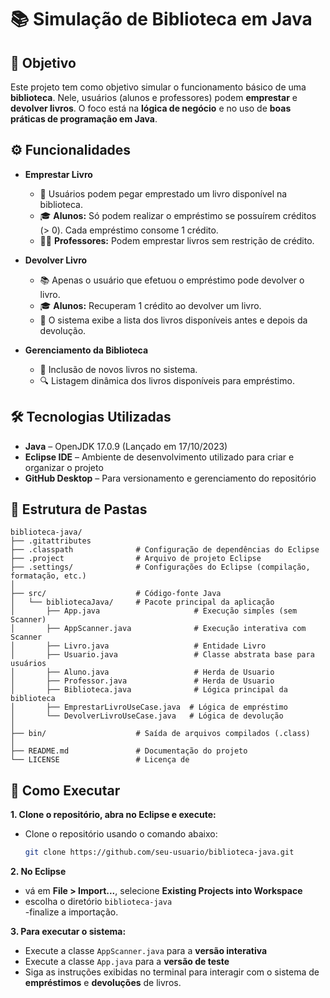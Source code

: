 # 📚 Simulação de Biblioteca em Java

## 🎯 Objetivo

Este projeto tem como objetivo simular o funcionamento básico de uma **biblioteca**. Nele, usuários (alunos e professores) podem **emprestar** e **devolver livros**. O foco está na **lógica de negócio** e no uso de **boas práticas de programação em Java**.

## ⚙️ Funcionalidades

- **Emprestar Livro**  
  - 📖 Usuários podem pegar emprestado um livro disponível na biblioteca.  
  - 🎓 **Alunos:** Só podem realizar o empréstimo se possuírem créditos (> 0). Cada empréstimo consome 1 crédito.  
  - 👩‍🏫 **Professores:** Podem emprestar livros sem restrição de crédito.

- **Devolver Livro**  
  - 📚 Apenas o usuário que efetuou o empréstimo pode devolver o livro.  
  - 🎓 **Alunos:** Recuperam 1 crédito ao devolver um livro.  
  - 🔄 O sistema exibe a lista dos livros disponíveis antes e depois da devolução.

- **Gerenciamento da Biblioteca**  
  - 📂 Inclusão de novos livros no sistema.  
  - 🔍 Listagem dinâmica dos livros disponíveis para empréstimo.

## 🛠️ Tecnologias Utilizadas

- **Java** – OpenJDK 17.0.9 (Lançado em 17/10/2023)
- **Eclipse IDE** – Ambiente de desenvolvimento utilizado para criar e organizar o projeto
- **GitHub Desktop** – Para versionamento e gerenciamento do repositório

## 📁 Estrutura de Pastas
```plaintext
biblioteca-java/
├── .gitattributes
├── .classpath              # Configuração de dependências do Eclipse
├── .project                # Arquivo de projeto Eclipse
├── .settings/              # Configurações do Eclipse (compilação, formatação, etc.)
│
├── src/                    # Código-fonte Java
│   └── bibliotecaJava/     # Pacote principal da aplicação
│       ├── App.java                     # Execução simples (sem Scanner)
│       ├── AppScanner.java              # Execução interativa com Scanner
│       ├── Livro.java                   # Entidade Livro
│       ├── Usuario.java                 # Classe abstrata base para usuários
│       ├── Aluno.java                   # Herda de Usuario
│       ├── Professor.java               # Herda de Usuario
│       ├── Biblioteca.java              # Lógica principal da biblioteca
│       ├── EmprestarLivroUseCase.java  # Lógica de empréstimo
│       └── DevolverLivroUseCase.java   # Lógica de devolução
│
├── bin/                    # Saída de arquivos compilados (.class)
│
├── README.md               # Documentação do projeto
└── LICENSE                 # Licença de 
```


## 🚀 Como Executar

**1. Clone o repositório, abra no Eclipse e execute:**

   - Clone o repositório usando o comando abaixo:

     ```bash
     git clone https://github.com/seu-usuario/biblioteca-java.git
     ```

**2.  No Eclipse** 
- vá em **File > Import...**, selecione **Existing Projects into Workspace** 
- escolha o diretório `biblioteca-java`  
    -finalize a importação.

**3.  Para executar o sistema:**

- Execute a classe `AppScanner.java` para a **versão interativa**
- Execute a classe `App.java` para a **versão de teste**
- Siga as instruções exibidas no terminal para interagir com o sistema de **empréstimos** e **devoluções** de livros.
